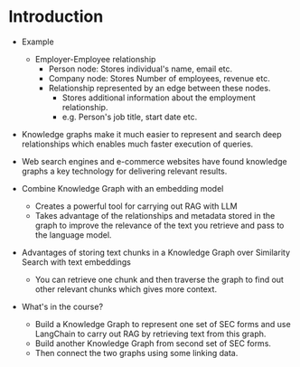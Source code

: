# Introduction

- Example
  - Employer-Employee relationship
    - Person node: Stores individual's name, email etc.
    - Company node: Stores Number of employees, revenue etc.
    - Relationship represented by an edge between these nodes.
      - Stores additional information about the employment relationship.
      - e.g. Person's job title, start date etc.

- Knowledge graphs make it much easier to represent and search deep relationships which enables much faster execution of queries.
- Web search engines and e-commerce websites have found knowledge graphs a key technology for delivering relevant results.

- Combine Knowledge Graph with an embedding model
  - Creates a powerful tool for carrying out RAG with LLM
  - Takes advantage of the relationships and metadata stored in the graph to improve the relevance of the text you retrieve and pass to the language model.

- Advantages of storing text chunks in a Knowledge Graph over Similarity Search with text embeddings
  - You can retrieve one chunk and then traverse the graph to find out other relevant chunks which gives more context.

- What's in the course?
  - Build a Knowledge Graph to represent one set of SEC forms and use LangChain to carry out RAG by retrieving text from this graph.
  - Build another Knowledge Graph from second set of SEC forms.
  - Then connect the two graphs using some linking data.
